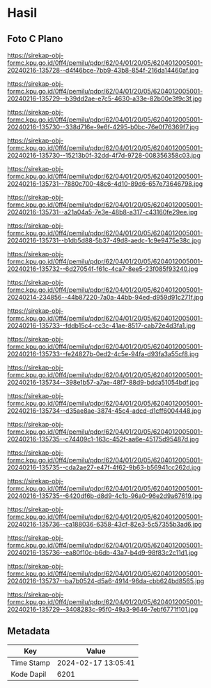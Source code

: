 # Hasil

## Foto C Plano

https://sirekap-obj-formc.kpu.go.id/0ff4/pemilu/pdpr/62/04/01/20/05/6204012005001-20240216-135728--d4f46bce-7bb9-43b8-854f-216da14460af.jpg

https://sirekap-obj-formc.kpu.go.id/0ff4/pemilu/pdpr/62/04/01/20/05/6204012005001-20240216-135729--b39dd2ae-e7c5-4630-a33e-82b00e3f9c3f.jpg

https://sirekap-obj-formc.kpu.go.id/0ff4/pemilu/pdpr/62/04/01/20/05/6204012005001-20240216-135730--338d716e-9e6f-4295-b0bc-76e0f76369f7.jpg

https://sirekap-obj-formc.kpu.go.id/0ff4/pemilu/pdpr/62/04/01/20/05/6204012005001-20240216-135730--15213b0f-32dd-4f7d-9728-008356358c03.jpg

https://sirekap-obj-formc.kpu.go.id/0ff4/pemilu/pdpr/62/04/01/20/05/6204012005001-20240216-135731--7880c700-48c6-4d10-89d6-657e73646798.jpg

https://sirekap-obj-formc.kpu.go.id/0ff4/pemilu/pdpr/62/04/01/20/05/6204012005001-20240216-135731--a21a04a5-7e3e-48b8-a317-c43160fe29ee.jpg

https://sirekap-obj-formc.kpu.go.id/0ff4/pemilu/pdpr/62/04/01/20/05/6204012005001-20240216-135731--b1db5d88-5b37-49d8-aedc-1c9e9475e38c.jpg

https://sirekap-obj-formc.kpu.go.id/0ff4/pemilu/pdpr/62/04/01/20/05/6204012005001-20240216-135732--6d27054f-f61c-4ca7-8ee5-23f085f93240.jpg

https://sirekap-obj-formc.kpu.go.id/0ff4/pemilu/pdpr/62/04/01/20/05/6204012005001-20240214-234856--44b87220-7a0a-44bb-94ed-d959d91c271f.jpg

https://sirekap-obj-formc.kpu.go.id/0ff4/pemilu/pdpr/62/04/01/20/05/6204012005001-20240216-135733--fddb15c4-cc3c-41ae-8517-cab72e4d3fa1.jpg

https://sirekap-obj-formc.kpu.go.id/0ff4/pemilu/pdpr/62/04/01/20/05/6204012005001-20240216-135733--fe24827b-0ed2-4c5e-94fa-d93fa3a55cf8.jpg

https://sirekap-obj-formc.kpu.go.id/0ff4/pemilu/pdpr/62/04/01/20/05/6204012005001-20240216-135734--398e1b57-a7ae-48f7-88d9-bdda51054bdf.jpg

https://sirekap-obj-formc.kpu.go.id/0ff4/pemilu/pdpr/62/04/01/20/05/6204012005001-20240216-135734--d35ae8ae-3874-45c4-adcd-d1cff6004448.jpg

https://sirekap-obj-formc.kpu.go.id/0ff4/pemilu/pdpr/62/04/01/20/05/6204012005001-20240216-135735--c74409c1-163c-452f-aa6e-45175d95487d.jpg

https://sirekap-obj-formc.kpu.go.id/0ff4/pemilu/pdpr/62/04/01/20/05/6204012005001-20240216-135735--cda2ae27-e47f-4f62-9b63-b56941cc262d.jpg

https://sirekap-obj-formc.kpu.go.id/0ff4/pemilu/pdpr/62/04/01/20/05/6204012005001-20240216-135735--6420df6b-d8d9-4c1b-96a0-96e2d9a67619.jpg

https://sirekap-obj-formc.kpu.go.id/0ff4/pemilu/pdpr/62/04/01/20/05/6204012005001-20240216-135736--ca188036-6358-43cf-82e3-5c57355b3ad6.jpg

https://sirekap-obj-formc.kpu.go.id/0ff4/pemilu/pdpr/62/04/01/20/05/6204012005001-20240216-135736--ea80f10c-b6db-43a7-b4d9-98f83c2c11d1.jpg

https://sirekap-obj-formc.kpu.go.id/0ff4/pemilu/pdpr/62/04/01/20/05/6204012005001-20240216-135737--ba7b0524-d5a6-4914-96da-cbb624bd8565.jpg

https://sirekap-obj-formc.kpu.go.id/0ff4/pemilu/pdpr/62/04/01/20/05/6204012005001-20240216-135729--3408283c-95f0-49a3-9646-7ebf6771f101.jpg


## Metadata

| Key        | Value               |
| ---------- | ------------------- |
| Time Stamp | 2024-02-17 13:05:41 |
| Kode Dapil | 6201                |



